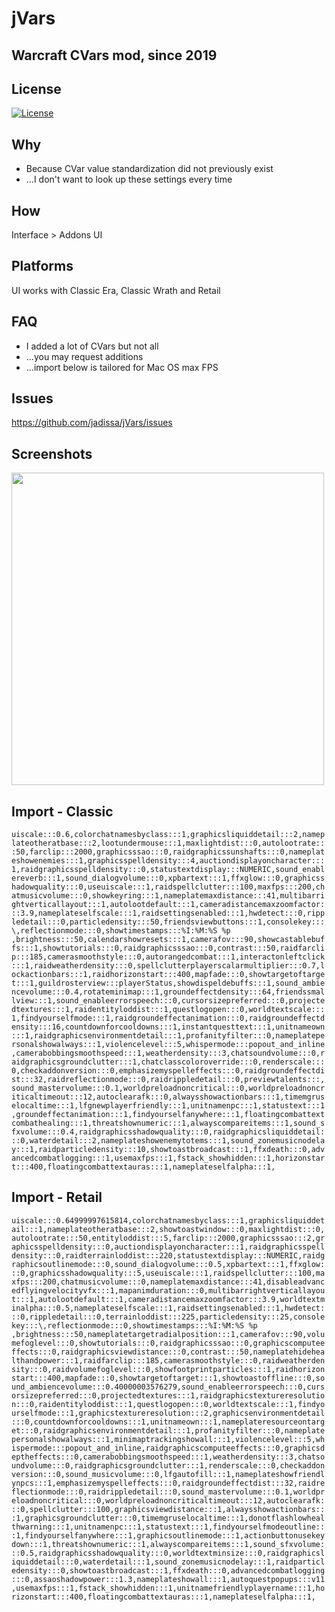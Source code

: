 # jVars
## Warcraft CVars mod, since 2019

## License
[![License](https://img.shields.io/badge/license-GPL-blue)](LICENSE)

## Why
- Because CVar value standardization did not previously exist
- ...I don't want to look up these settings every time 

## How
Interface > Addons UI

## Platforms
UI works with Classic Era, Classic Wrath and Retail

## FAQ
- I added a lot of CVars but not all
- ...you may request additions
- ...import below is tailored for Mac OS max FPS

## Issues
https://github.com/jadissa/jVars/issues

## Screenshots
<p float="left">
  <img src="IMG_3863.jpg" width="500" /> 
</p>

## Import - Classic
`uiscale:::0.6,colorchatnamesbyclass:::1,graphicsliquiddetail:::2,nameplateotheratbase:::2,lootundermouse:::1,maxlightdist:::0,autolootrate:::50,farclip:::2000,graphicsssao:::0,raidgraphicssunshafts:::0,nameplateshowenemies:::1,graphicsspelldensity:::4,auctiondisplayoncharacter:::1,raidgraphicsspelldensity:::0,statustextdisplay:::NUMERIC,sound_enablereverb:::1,sound_dialogvolume:::0,xpbartext:::1,ffxglow:::0,graphicsshadowquality:::0,useuiscale:::1,raidspellclutter:::100,maxfps:::200,chatmusicvolume:::0,showkeyring:::1,nameplatemaxdistance:::41,multibarrightverticallayout:::1,autolootdefault:::1,cameradistancemaxzoomfactor:::3.9,nameplateselfscale:::1,raidsettingsenabled:::1,hwdetect:::0,rippledetail:::0,particledensity:::50,friendsviewbuttons:::1,consolekey:::\,reflectionmode:::0,showtimestamps:::%I:%M:%S %p ,brightness:::50,calendarshowresets:::1,camerafov:::90,showcastablebuffs:::1,showtutorials:::0,raidgraphicsssao:::0,contrast:::50,raidfarclip:::185,camerasmoothstyle:::0,autorangedcombat:::1,interactonleftclick:::1,raidweatherdensity:::0,spellclutterplayerscalarmultiplier:::0.7,lockactionbars:::1,raidhorizonstart:::400,mapfade:::0,showtargetoftarget:::1,guildrosterview:::playerStatus,showdispeldebuffs:::1,sound_ambiencevolume:::0.4,rotateminimap:::1,groundeffectdensity:::64,friendssmallview:::1,sound_enableerrorspeech:::0,cursorsizepreferred:::0,projectedtextures:::1,raidentityloddist:::1,questlogopen:::0,worldtextscale:::1,findyourselfmode:::1,raidgroundeffectanimation:::0,raidgroundeffectdensity:::16,countdownforcooldowns:::1,instantquesttext:::1,unitnameown:::1,raidgraphicsenvironmentdetail:::1,profanityfilter:::0,nameplatepersonalshowalways:::1,violencelevel:::5,whispermode:::popout_and_inline,camerabobbingsmoothspeed:::1,weatherdensity:::3,chatsoundvolume:::0,raidgraphicsgroundclutter:::1,chatclasscoloroverride:::0,renderscale:::0,checkaddonversion:::0,emphasizemyspelleffects:::0,raidgroundeffectdist:::32,raidreflectionmode:::0,raidrippledetail:::0,previewtalents:::,sound_mastervolume:::0.1,worldpreloadnoncritical:::0,worldpreloadnoncriticaltimeout:::12,autoclearafk:::0,alwaysshowactionbars:::1,timemgruselocaltime:::1,lfgnewplayerfriendly:::1,unitnamenpc:::1,statustext:::1,groundeffectanimation:::1,findyourselfanywhere:::1,floatingcombattextcombathealing:::1,threatshownumeric:::1,alwayscompareitems:::1,sound_sfxvolume:::0.4,raidgraphicsshadowquality:::0,raidgraphicsliquiddetail:::0,waterdetail:::2,nameplateshowenemytotems:::1,sound_zonemusicnodelay:::1,raidparticledensity:::10,showtoastbroadcast:::1,ffxdeath:::0,advancedcombatlogging:::1,usemaxfps:::1,fstack_showhidden:::1,horizonstart:::400,floatingcombattextauras:::1,nameplateselfalpha:::1,`

## Import - Retail
`uiscale:::0.64999997615814,colorchatnamesbyclass:::1,graphicsliquiddetail:::1,nameplateotheratbase:::2,showtoastwindow:::0,maxlightdist:::0,autolootrate:::50,entityloddist:::5,farclip:::2000,graphicsssao:::2,graphicsspelldensity:::0,auctiondisplayoncharacter:::1,raidgraphicsspelldensity:::0,raidterrainloddist:::220,statustextdisplay:::NUMERIC,raidgraphicsoutlinemode:::0,sound_dialogvolume:::0.5,xpbartext:::1,ffxglow:::0,graphicsshadowquality:::5,useuiscale:::1,raidspellclutter:::100,maxfps:::200,chatmusicvolume:::0,nameplatemaxdistance:::41,disableadvancedflyingvelocityvfx:::1,mapanimduration:::0,multibarrightverticallayout:::1,autolootdefault:::1,cameradistancemaxzoomfactor:::3.9,worldtextminalpha:::0.5,nameplateselfscale:::1,raidsettingsenabled:::1,hwdetect:::0,rippledetail:::0,terrainloddist:::225,particledensity:::25,consolekey:::\,reflectionmode:::0,showtimestamps:::%I:%M:%S %p ,brightness:::50,nameplatetargetradialposition:::1,camerafov:::90,volumefoglevel:::0,showtutorials:::0,raidgraphicsssao:::0,graphicscomputeeffects:::0,raidgraphicsviewdistance:::0,contrast:::50,nameplatehidehealthandpower:::1,raidfarclip:::185,camerasmoothstyle:::0,raidweatherdensity:::0,raidvolumefoglevel:::0,showfootprintparticles:::1,raidhorizonstart:::400,mapfade:::0,showtargetoftarget:::1,showtoastoffline:::0,sound_ambiencevolume:::0.40000003576279,sound_enableerrorspeech:::0,cursorsizepreferred:::0,projectedtextures:::1,raidgraphicstextureresolution:::0,raidentityloddist:::1,questlogopen:::0,worldtextscale:::1,findyourselfmode:::1,graphicstextureresolution:::2,graphicsenvironmentdetail:::0,countdownforcooldowns:::1,unitnameown:::1,nameplateresourceontarget:::0,raidgraphicsenvironmentdetail:::1,profanityfilter:::0,nameplatepersonalshowalways:::1,minimaptrackingshowall:::1,violencelevel:::5,whispermode:::popout_and_inline,raidgraphicscomputeeffects:::0,graphicsdeptheffects:::0,camerabobbingsmoothspeed:::1,weatherdensity:::3,chatsoundvolume:::0,raidgraphicsgroundclutter:::1,renderscale:::0,checkaddonversion:::0,sound_musicvolume:::0,lfgautofill:::1,nameplateshowfriendlynpcs:::1,emphasizemyspelleffects:::0,raidgroundeffectdist:::32,raidreflectionmode:::0,raidrippledetail:::0,sound_mastervolume:::0.1,worldpreloadnoncritical:::0,worldpreloadnoncriticaltimeout:::12,autoclearafk:::0,spellclutter:::100,graphicsviewdistance:::1,alwaysshowactionbars:::1,graphicsgroundclutter:::0,timemgruselocaltime:::1,donotflashlowhealthwarning:::1,unitnamenpc:::1,statustext:::1,findyourselfmodeoutline:::1,findyourselfanywhere:::1,graphicsoutlinemode:::1,actionbuttonusekeydown:::1,threatshownumeric:::1,alwayscompareitems:::1,sound_sfxvolume:::0.5,raidgraphicsshadowquality:::0,worldtextminsize:::0,raidgraphicsliquiddetail:::0,waterdetail:::1,sound_zonemusicnodelay:::1,raidparticledensity:::0,showtoastbroadcast:::1,ffxdeath:::0,advancedcombatlogging:::0,assaoshadowpower:::1.3,nameplateshowall:::1,autoquestpopups:::v11,usemaxfps:::1,fstack_showhidden:::1,unitnamefriendlyplayername:::1,horizonstart:::400,floatingcombattextauras:::1,nameplateselfalpha:::1,`